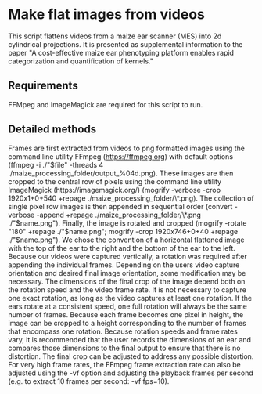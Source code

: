 # Make flat images from videos
This script flattens videos from a maize ear scanner (MES) into 2d cylindrical projections. It is presented as supplemental information to the paper "A cost-effective maize ear phenotyping platform enables rapid categorization and quantification of kernels."

## Requirements
FFMpeg and ImageMagick are required for this script to run.

## Detailed methods
Frames are first extracted from videos to png formatted images using the command line utility FFmpeg (https://ffmpeg.org) with default options (ffmpeg -i ./"$file" -threads 4 ./maize_processing_folder/output_%04d.png). These images are then cropped to the central row of pixels using the command line utility ImageMagick (https://imagemagick.org/) (mogrify -verbose -crop 1920x1+0+540 +repage ./maize_processing_folder/\*.png). The collection of single pixel row images is then appended in sequential order (convert -verbose -append +repage ./maize_processing_folder/\*.png ./"$name.png"). Finally, the image is rotated and cropped (mogrify -rotate "180" +repage ./"$name.png"; mogrify -crop 1920x746+0+40 +repage ./"$name.png"). We chose the convention of a horizontal flattened image with the top of the ear to the right and the bottom of the ear to the left. Because our videos were captured vertically, a rotation was required after appending the individual frames. Depending on the users video capture orientation and desired final image orientation, some modification may be necessary. The dimensions of the final crop of the image depend both on the rotation speed and the video frame rate. It is not necessary to capture one exact rotation, as long as the video captures at least one rotation. If the ears rotate at a consistent speed, one full rotation will always be the same number of frames. Because each frame becomes one pixel in height, the image can be cropped to a height corresponding to the number of frames that encompass one rotation. Because rotation speeds and frame rates vary, it is recommended that the user records the dimensions of an ear and compares those dimensions to the final output to ensure that there is no distortion. The final crop can be adjusted to address any possible distortion. For very high frame rates, the FFmpeg frame extraction rate can also be adjusted using the -vf option and adjusting the playback frames per second (e.g. to extract 10 frames per second: -vf fps=10).
